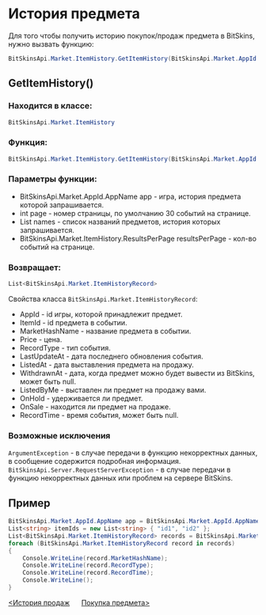 ﻿# История предмета

Для того чтобы получить историю покупок/продаж предмета в BitSkins, нужно вызвать функцию:

```csharp
BitSkinsApi.Market.ItemHistory.GetItemHistory(BitSkinsApi.Market.AppId.AppName app, int page, List<string> names, BitSkinsApi.Market.ItemHistory.ResultsPerPage resultsPerPage);
```

## GetItemHistory()

### Находится в классе:

```csharp
BitSkinsApi.Market.ItemHistory
```

### Функция:

```csharp
BitSkinsApi.Market.ItemHistory.GetItemHistory(BitSkinsApi.Market.AppId.AppName app, int page, List<string> names, BitSkinsApi.Market.ItemHistory.ResultsPerPage resultsPerPage);
```

### Параметры функции:

* BitSkinsApi.Market.AppId.AppName app - игра, история предмета которой запрашивается.
* int page - номер страницы, по умолчанию 30 событий на странице.
* List<string> names - список названий предметов, история которых запрашивается.
* BitSkinsApi.Market.ItemHistory.ResultsPerPage resultsPerPage - кол-во событий на странице.

### Возвращает:

```csharp
List<BitSkinsApi.Market.ItemHistoryRecord>
```

Свойства класса ```BitSkinsApi.Market.ItemHistoryRecord```:
* AppId - id игры, которой принадлежит предмет.
* ItemId - id предмета в событии.
* MarketHashName - название предмета в событии.
* Price - цена.
* RecordType - тип события.
* LastUpdateAt - дата последнего обновления события.
* ListedAt - дата выставления предмета на продажу.
* WithdrawnAt - дата, когда предмет можно будет вывести из BitSkins, может быть null.
* ListedByMe - выставлен ли предмет на продажу вами.
* OnHold - удерживается ли предмет.
* OnSale - находится ли предмет на продаже.
* RecordTime - время события, может быть null.

### Возможные исключения
```ArgumentException``` - в случае передачи в функцию некорректных данных, в сообщение содержится подробная информация.
\
```BitSkinsApi.Server.RequestServerException``` - в случае передачи в функцию некорректных данных или проблем на сервере BitSkins.

## Пример

```csharp
BitSkinsApi.Market.AppId.AppName app = BitSkinsApi.Market.AppId.AppName.CounterStrikGlobalOffensive;
List<string> itemIds = new List<string> { "id1", "id2" };
List<BitSkinsApi.Market.ItemHistoryRecord> records = BitSkinsApi.Market.ItemHistory.GetItemHistory(app, 1, itemIds, BitSkinsApi.Market.ItemHistory.ResultsPerPage.R30);
foreach (BitSkinsApi.Market.ItemHistoryRecord record in records)
{
    Console.WriteLine(record.MarketHashName);
    Console.WriteLine(record.RecordType);
    Console.WriteLine(record.RecordTime);
    Console.WriteLine();
}
```

[<История продаж](https://github.com/Captious99/BitSkinsApi/blob/master/docs/ru/market/sell_history.md) &nbsp;&nbsp;&nbsp;&nbsp; [Покупка предмета>](https://github.com/Captious99/BitSkinsApi/blob/master/docs/ru/market/buy_item.md)